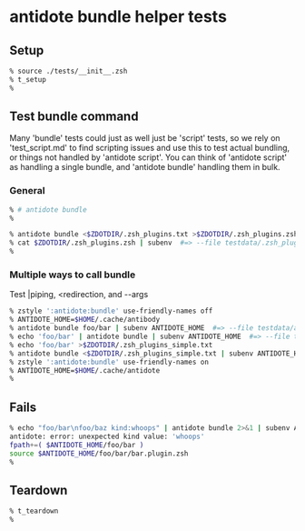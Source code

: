 # antidote bundle helper tests

## Setup

```zsh
% source ./tests/__init__.zsh
% t_setup
%
```

## Test bundle command

Many 'bundle' tests could just as well just be 'script' tests, so we rely on
'test_script.md' to find scripting issues and use this to test actual bundling,
or things not handled by 'antidote script'. You can think of 'antidote script' as
handling a single bundle, and 'antidote bundle' handling them in bulk.

### General

```zsh
% # antidote bundle
%
```

```zsh
% antidote bundle <$ZDOTDIR/.zsh_plugins.txt >$ZDOTDIR/.zsh_plugins.zsh
% cat $ZDOTDIR/.zsh_plugins.zsh | subenv  #=> --file testdata/.zsh_plugins.zsh
%
```

### Multiple ways to call bundle

Test \|piping, \<redirection, and --args

```zsh
% zstyle ':antidote:bundle' use-friendly-names off
% ANTIDOTE_HOME=$HOME/.cache/antibody
% antidote bundle foo/bar | subenv ANTIDOTE_HOME  #=> --file testdata/antibody/script-foobar.zsh
% echo 'foo/bar' | antidote bundle | subenv ANTIDOTE_HOME  #=> --file testdata/antibody/script-foobar.zsh
% echo 'foo/bar' >$ZDOTDIR/.zsh_plugins_simple.txt
% antidote bundle <$ZDOTDIR/.zsh_plugins_simple.txt | subenv ANTIDOTE_HOME  #=> --file testdata/antibody/script-foobar.zsh
% zstyle ':antidote:bundle' use-friendly-names on
% ANTIDOTE_HOME=$HOME/.cache/antidote
%
```

## Fails

```zsh
% echo "foo/bar\nfoo/baz kind:whoops" | antidote bundle 2>&1 | subenv ANTIDOTE_HOME
antidote: error: unexpected kind value: 'whoops'
fpath+=( $ANTIDOTE_HOME/foo/bar )
source $ANTIDOTE_HOME/foo/bar/bar.plugin.zsh
%
```

## Teardown

```zsh
% t_teardown
%
```
